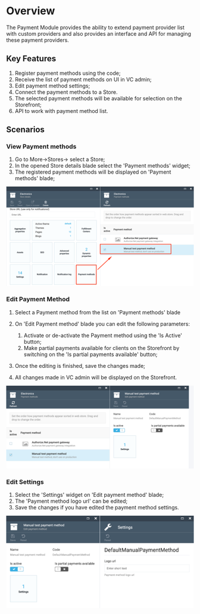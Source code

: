 # Overview

The Payment Module provides the ability to extend payment provider list with custom providers and also provides an interface and API for managing these payment providers.

## Key Features

1. Register payment methods using the code;
1. Receive the list of payment methods on UI in VC admin;
1. Edit payment method settings;
1. Connect the payment methods to a Store.
1. The selected payment methods will be available for selection on the Storefront;
1. API to work with payment method list.

## Scenarios

### View Payment methods

1. Go to More->Stores-> select a Store;
1. In the opened Store details blade select the 'Payment methods' widget;
1. The registered payment methods will be displayed on 'Payment methods' blade;

![Payment methods](media/screen-payment-methods.png)

### Edit Payment Method

1. Select a Payment method from the list on 'Payment methods' blade
1. On 'Edit Payment method' blade you can edit the following parameters:

     1. Activate or de-activate the Payment method using the 'Is Active' button;
     1. Make partial payments available for clients on the Storefront by switching on the 'Is partial payments available' button;
1. Once the editing is finished, save the changes made;
1. All changes made in VC admin will be displayed on the Storefront.

![Edit Payment method](media/screen-edit-payment-method.png)

### Edit Settings

1. Select the 'Settings' widget on 'Edit payment method' blade;
1. The 'Payment method logo url' can be edited;
1. Save the changes if you have edited the payment method settings.

![Settings](media/screen-payment-method-settings.png)